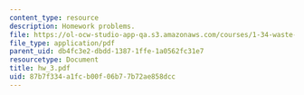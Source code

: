 ```yaml
---
content_type: resource
description: Homework problems.
file: https://ol-ocw-studio-app-qa.s3.amazonaws.com/courses/1-34-waste-containment-and-remediation-technology-spring-2004/87b7f334a1fcb00f06b77b72ae858dcc_hw_3.pdf
file_type: application/pdf
parent_uid: db4fc3e2-dbdd-1387-1ffe-1a0562fc31e7
resourcetype: Document
title: hw_3.pdf
uid: 87b7f334-a1fc-b00f-06b7-7b72ae858dcc
---
```

